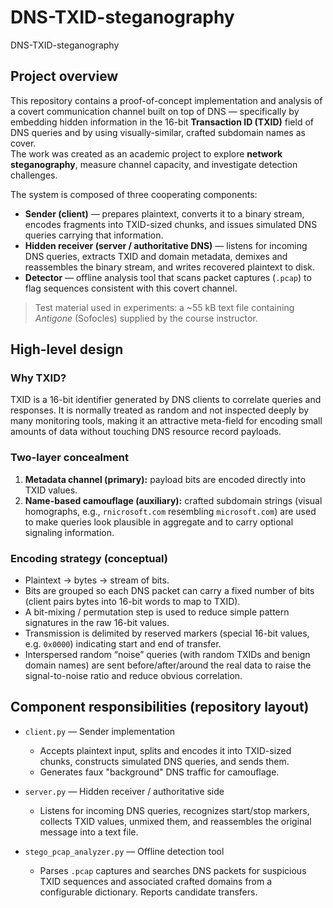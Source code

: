 # DNS-TXID-steganography
DNS-TXID-steganography

## Project overview

This repository contains a proof-of-concept implementation and analysis of a covert communication channel built on top of DNS — specifically by embedding hidden information in the 16-bit **Transaction ID (TXID)** field of DNS queries and by using visually-similar, crafted subdomain names as cover.  
The work was created as an academic project to explore **network steganography**, measure channel capacity, and investigate detection challenges.

The system is composed of three cooperating components:

- **Sender (client)** — prepares plaintext, converts it to a binary stream, encodes fragments into TXID-sized chunks, and issues simulated DNS queries carrying that information.
- **Hidden receiver (server / authoritative DNS)** — listens for incoming DNS queries, extracts TXID and domain metadata, demixes and reassembles the binary stream, and writes recovered plaintext to disk.
- **Detector** — offline analysis tool that scans packet captures (`.pcap`) to flag sequences consistent with this covert channel.

> Test material used in experiments: a ~55 kB text file containing *Antigone* (Sofocles) supplied by the course instructor.

## High-level design

### Why TXID?
TXID is a 16-bit identifier generated by DNS clients to correlate queries and responses. It is normally treated as random and not inspected deeply by many monitoring tools, making it an attractive meta-field for encoding small amounts of data without touching DNS resource record payloads.

### Two-layer concealment
1. **Metadata channel (primary):** payload bits are encoded directly into TXID values.
2. **Name-based camouflage (auxiliary):** crafted subdomain strings (visual homographs, e.g., `rnicrosoft.com` resembling `microsoft.com`) are used to make queries look plausible in aggregate and to carry optional signaling information.

### Encoding strategy (conceptual)
- Plaintext → bytes → stream of bits.
- Bits are grouped so each DNS packet can carry a fixed number of bits (client pairs bytes into 16-bit words to map to TXID).
- A bit-mixing / permutation step is used to reduce simple pattern signatures in the raw 16-bit values.
- Transmission is delimited by reserved markers (special 16-bit values, e.g. `0x0000`) indicating start and end of transfer.
- Interspersed random “noise” queries (with random TXIDs and benign domain names) are sent before/after/around the real data to raise the signal-to-noise ratio and reduce obvious correlation.

## Component responsibilities (repository layout)

- `client.py` — Sender implementation  
  - Accepts plaintext input, splits and encodes it into TXID-sized chunks, constructs simulated DNS queries, and sends them.  
  - Generates faux "background" DNS traffic for camouflage.

- `server.py` — Hidden receiver / authoritative side  
  - Listens for incoming DNS queries, recognizes start/stop markers, collects TXID values, unmixed them, and reassembles the original message into a text file.

- `stego_pcap_analyzer.py` — Offline detection tool  
  - Parses `.pcap` captures and searches DNS packets for suspicious TXID sequences and associated crafted domains from a configurable dictionary. Reports candidate transfers.
